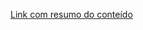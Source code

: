 [Link com resumo do conteído](https://docs.google.com/document/d/1atC4QQd-eYi11n0k2XEyQSnjnFWjkosdkO2338ZPLmY/edit?usp=sharing)
